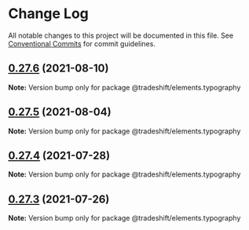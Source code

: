 # Change Log

All notable changes to this project will be documented in this file. See [Conventional Commits](https://conventionalcommits.org) for commit guidelines.

## [0.27.6](https://github.com/Tradeshift/elements/compare/v0.27.5...v0.27.6) (2021-08-10)

**Note:** Version bump only for package @tradeshift/elements.typography

## [0.27.5](https://github.com/Tradeshift/elements/compare/v0.27.4...v0.27.5) (2021-08-04)

**Note:** Version bump only for package @tradeshift/elements.typography

## [0.27.4](https://github.com/Tradeshift/elements/compare/v0.27.2...v0.27.4) (2021-07-28)

**Note:** Version bump only for package @tradeshift/elements.typography

## [0.27.3](https://github.com/Tradeshift/elements/compare/v0.27.2...v0.27.3) (2021-07-26)

**Note:** Version bump only for package @tradeshift/elements.typography
